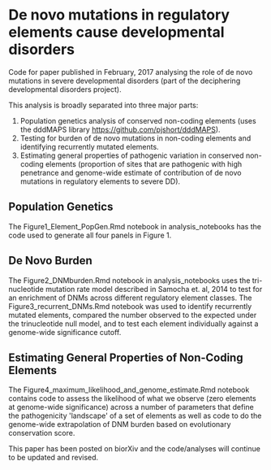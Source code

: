 # De novo mutations in regulatory elements cause developmental disorders
Code for paper published in February, 2017 analysing the role of de novo mutations in severe developmental disorders (part of the deciphering developmental disorders project).

This analysis is broadly separated into three major parts:
1. Population genetics analysis of conserved non-coding elements (uses the dddMAPS library https://github.com/pjshort/dddMAPS).
2. Testing for burden of de novo mutations in non-coding elements and identifying recurrently mutated elements.
3. Estimating general properties of pathogenic variation in conserved non-coding elements (proportion of sites that are pathogenic with high penetrance and genome-wide estimate of contribution of de novo mutations in regulatory elements to severe DD).

## Population Genetics
The Figure1_Element_PopGen.Rmd notebook in analysis_notebooks has the code used to generate all four panels in Figure 1.

## De Novo Burden
The Figure2_DNMburden.Rmd notebook in analysis_notebooks uses the tri-nucleotide mutation rate model described in Samocha et. al, 2014 to test for an enrichment of DNMs across different regulatory element classes.
The Figure3_recurrent_DNMs.Rmd notebook was used to identify recurrently mutated elements, compared the number observed to the expected under the trinucleotide null model, and to test each element individually against a genome-wide significance cutoff.

## Estimating General Properties of Non-Coding Elements
The Figure4_maximum_likelihood_and_genome_estimate.Rmd notebook contains code to assess the likelihood of what we observe (zero elements at genome-wide significance) across a number of parameters that define the pathogenicity 'landscape' of a set of elements as well as code to do the genome-wide extrapolation of DNM burden based on evolutionary conservation score.

This paper has been posted on biorXiv and the code/analyses will continue to be updated and revised.
